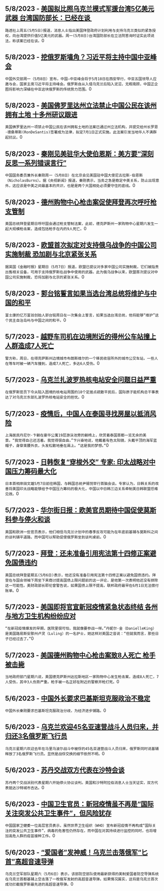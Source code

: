 
  ## 5/8/2023 - [美国拟比照乌克兰模式军援台湾5亿美元武器 台湾国防部长：已经在谈 ](https://www.voachinese.com/a/taiwan-us-arms-aid-20230508/7083203.html)
 ```路透社上周五(5月5日)报道，消息人士指出美国拜登政府计划利用与支持乌克兰类似的紧急授权，向台湾提供价值5亿美元的武器。周一(5月8日)台湾国防部长在立法院答询时证实此项说法，称该案已经在谈。```0
  ## 5/8/2023 - [挖俄罗斯墙角？习近平将主持中国中亚峰会](https://www.voachinese.com/a/china-central-asia-summit-20230508/7083182.html)
 ```中国外交部周一（5月8日）宣布，中国—中亚峰会将于5月18日在西安举行，中亚五国领导人应邀与会，国家主席习近平将主持峰会。俄罗斯自从入侵乌克兰后陷入泥沼，无暇南顾，中国正企图将影响力深植在中亚这块俄罗斯的传统势力范围。```0
  ## 5/8/2023 - [美国佛罗里达州立法禁止中国公民在该州拥有土地 十多州研议跟进](https://www.voachinese.com/a/florida-leigislation-chinese-land-ownership-20230508/7083177.html)
 ```美国佛罗里达州一项禁止中国公民在该州拥有土地的法案已通过州立法机构，并提交给州长罗恩·德桑蒂斯(RonDeSantis)签署成为法律，拟定7月1日正式实施。此法案引发当地华人不满群起抗议。```0
  ## 5/8/2023 - [秦刚见美驻华大使伯恩斯：美方要“深刻反思一系列错误言行”](https://www.voachinese.com/a/chinese-foreign-minister-meets-us-ambassador-20230508/7083140.html)
 ```中国国务委员兼外长秦刚周一（5月8日）在北京会见美国驻中国大使尼古拉斯·伯恩斯（NicholasBurns）。据《央视新闻》报道，秦刚表示，当务之急是稳定中美关系，防止出现意外，这应该是中美之间最基本的共识，也是是两个大国相处必须要守住的底线。```0
  ## 5/8/2023 - [德州购物中心枪击案促使拜登再次呼吁枪支管制](https://www.voachinese.com/a/biden-texas-shooting-20230508/7083105.html)
 ```美国总统拜登星期日呼吁国会通过枪支管制法案，此前，德克萨斯州一家购物中心星期六发生一起大规模枪击案，造成包括枪手在内的9人死亡。```0
  ## 5/8/2023 - [ 欧盟首次拟定对支持俄乌战争的中国公司实施制裁 恐加剧与北京紧张关系](https://www.voachinese.com/a/eu-china-companies-20230507/7083084.html)
 ```据英国《金融时报》星期日（5月7日）报道，欧盟已提议对多家中国公司实施制裁，它们被指责出售相关设备，可用于支持俄罗斯在战争中使用的武器。此为俄乌战争以来，欧盟首次提议对中国公司实施制裁，恐将加剧与北京的紧张关系。```0
  ## 5/8/2023 - [郭台铭誓言如果当选台湾总统将维护与中国的和平](https://www.voachinese.com/a/foxconn-founder-vows-to-preserve-peace-with-china-if-elected-taiwan-president/7083044.html)
 ```富士康的亿万富翁创始人郭台铭周日在一次集会上誓言，如果当选台湾总统，他将能够“维护”这个民主自治岛屿与中国之间的和平。```0
  ## 5/7/2023 - [越野车司机在边境附近的得州公车站撞上人群造成7人死亡](https://www.voachinese.com/a/suv-driver-hits-crowd-at-texas-bus-stop-near-border-7-dead/7082678.html)
 ```警方称，周日，在得克萨斯州边境城市布朗斯维尔的一个移民收容所外的城市公交车站，一些人在等车时被一辆汽车撞到，造成7人死亡，多达6人受伤。```0
  ## 5/7/2023 - [乌克兰扎波罗热核电站安全问题日益严重  ](https://www.voachinese.com/a/safety-concerns-mount-over-zaporizhzhia-nuclear-power-plant-/7082632.html)
 ```在俄罗斯官员下令从陷入困境的核电站周围的18个定居点疏散平民后，国际原子能机构总干事表达了对乌克兰东部扎波罗热核电站安全的担忧。```0
  ## 5/7/2023 - [疫情后，中国人在泰国寻找房屋以抵消风险](https://www.voachinese.com/a/chinese-scour-thailand-for-homes-to-offset-risks-after-pandemic/7082619.html)
 ```上海居民丹尼尔·卞躺在豪华公寓19层游泳池旁的躺椅上，欣赏着泰国首都一览无余的美景。“我觉得自己还活着。我觉得很自由，”卞兴奋地说，他戴着有色太阳镜，头戴平顶的海军蓝帽子，身穿束腰外衣，头发松散地垂在肩上。“这是我的梦想。”```0
  ## 5/7/2023 - [日韩恢复“穿梭外交” 专家: 印太战略对中国压力筹码最大化](https://www.voachinese.com/a/mending-ties-to-counterbalance-regional-threats-japan-korea-to-reboot-shuttle-diplomacy/7082477.html)
 ```日本首相岸田文雄5月7日前往韩国，与韩国总统尹锡悦举行首脑会谈。专家认为，日韩关系的改善将美国印太战略能够给予中国压力筹码的极大化，中国以中日韩三边关系牵制美日韩联盟恐难见效。```0
  ## 5/7/2023 - [华尔街日报：欧美官员期待中国促使莫斯科参与停火和谈](https://www.voachinese.com/a/us-and-allies-look-at-potential-china-role-in-ending-ukraine-war-20230507/7082453.html)
 ```美国和欧洲一些官员表示，他们相信乌克兰计划中的春季反攻可能为在年底前基辅与莫斯科之间的谈判铺平道路，而中国可以帮助促使俄罗斯坐到谈判桌前。```0
  ## 5/7/2023 - [拜登：还未准备引用宪法第十四修正案避免国债违约](https://www.voachinese.com/a/biden-says-not-yet-ready-to-invoke-14th-amendment--20230507/7082321.html)
 ```美国总统拜登星期五(5月6日)表示，他还没有准备引用宪法第十四修正案以避免国债违约。拜登在与国会领袖下周坐下来商讨提高国债上限问题前的这一评论，是他第一次表明他还没有排除这一可能性。美财政部长耶伦曾警告说，如果国债上限不提高，联邦政府最早在6月1日无法偿付账单。```0
  ## 5/7/2023 - [美国即将官宣新冠疫情紧急状态终结 各州与地方卫生机构纷纷应对](https://www.voachinese.com/a/us-covid-emergency-20230507/7082254.html)
 ```“在新冠疫情爆发的早期，医院里很可怕，我就像要参战一样。”丹妮尔·金（DanielleKing）是美国路易斯安那州卢灵（Luling）的一名护士，她这样对美国之音说：“但就我而言，那些日子已经过去了。”```0
  ## 5/7/2023 - [美国德州购物中心枪击案致8人死亡 枪手被击毙](https://www.voachinese.com/a/texas-shooting-20230506/7082222.html)
 ```当地政府部门星期六说，美国德克萨斯州达拉斯地区一家购物中心发生枪击案，造成8人死亡，7人受伤，其中3人伤势严重。枪手被一名正好在附近的警察开枪打死。```0
  ## 5/6/2023 - [中国外长要求巴基斯坦克服政治不稳定](https://www.voachinese.com/a/china-ask-pakistan-to-overcome-instability-20230506/7081894.html)
 ```中国外长秦刚要求巴基斯坦克服政治分歧，为经济进步铺路。```0
  ## 5/6/2023 - [乌克兰欢迎45名亚速营战斗人员归来，并归还3名俄罗斯飞行员](https://www.voachinese.com/a/ukraine-russia-exchange-pows-20230506/7081868.html)
 ```乌克兰星期六欢迎去年在马里乌波尔战斗中被俘的45名亚速营战斗人员归来，俄罗斯同时说基辅释放了3名俄罗斯飞行员。显然是战俘交换的细节依然不明。```0
  ## 5/6/2023 - [苏丹交战双方代表在沙特会谈](https://www.voachinese.com/a/sudan-peace-talks-in-saudi-20230506/7081845.html)
 ```苏丹两个交战派别代表星期六开始停火协议谈判。美国和沙特阿拉伯消息人士当天证实，双方代表抵达沙特城市吉达。```0
  ## 5/6/2023 - [中国卫生官员：新冠疫情虽不再是“国际关注突发公共卫生事件”，但风险犹存](https://www.voachinese.com/a/covid-global-emergency-over-but-risks-remain-says-china-health-official-20230506/7081690.html)
 ```中国国家卫健委一位高层官员表示，虽然世界卫生组织（WHO）宣布新冠疫情不再构成“国际关注的突发公共卫生事件”，病毒的危害性仍然存在，而中国在对其持续进行监控的同时，也将增加高危人群的疫苗接种工作。```0
  ## 5/6/2023 - [“爱国者”发神威！乌克兰击落俄军“匕首”高超音速导弹](https://www.voachinese.com/a/ukraine-downs-russian-hypersonic-missile-with-us-patriot-defense-systems-20230506/7081664.html)
 ```乌克兰空军部队星期六（5月6日）表示，该部防空部队使用最新获得的美制爱国者防空导弹系统在乌克兰首都基辅上空击落了一枚俄军发射的高超音速导弹。如果情况属实，这将是乌克兰首次成功拦截俄罗斯最先进的高超音速导弹。```0